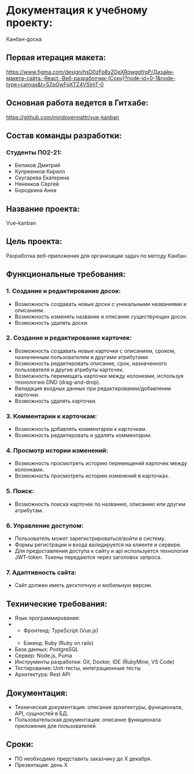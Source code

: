 # Документация к учебному проекту:
Канбан-доска

## Первая итерация макета:
https://www.figma.com/design/hsD0zFp8xZOeXRqwggfrpP/Дизайн-макета-сайта.-React.-Веб-разработчик-(Copy)?node-id=0-1&node-type=canvas&t=5ZpOwFpXTZ4VSlmT-0



## Основная работа ведется в Гитхабе:
https://github.com/mindovermattr/vue-kanban

## Состав команды разработки:

### Студенты ПО2-21:
- Беликов Дмитрий
- Купреенков Кирилл
- Скугарева Екатерина
- Няненков Сергей
- Бородкина Анна

## Название проекта:
Vue-kanban

## Цель проекта:
Разработка веб-приложения для организации задач по методу Канбан.

## Функциональные требования:

### 1. Создание и редактирование досок:
- Возможность создавать новые доски с уникальными названиями и описанием.
- Возможность изменять название и описание существующих досок.
- Возможность удалять доски.

### 2. Создание и редактирование карточек:
- Возможность создавать новые карточки с описанием, сроком, назначенным пользователем и другими атрибутами.
- Возможность редактировать описание, срок, назначенного пользователя и другие атрибуты карточек.
- Возможность перемещать карточки между колонками, используя технологию DND (drag-and-drop).
- Валидация входных данных при редактировании/добавлении карточки.
- Возможность удалять карточки.

### 3. Комментарии к карточкам:
- Возможность добавлять комментарии к карточкам.
- Возможность редактировать и удалять комментарии.

### 4. Просмотр истории изменений:
- Возможность просмотреть историю перемещений карточек между колонками.
- Возможность просмотреть историю изменений в карточках.

### 5. Поиск:
- Возможность поиска карточек по названию, описанию или другим атрибутам.

### 6. Управление доступом:
- Пользователь может зарегистрироваться/войти в систему.
- Формы регистрации и входа валидируется на клиенте и сервере.
- Для предоставления доступа к сайту и api используется технология JWT-token. Токены передаются через заголовок запроса.

### 7. Адаптивность сайта:
- Сайт должен иметь десктопную и мобильную версии.

## Технические требования:
- Язык программирования: 
- - Фронтенд: TypeScript (Vue.js)
- - Бэкенд: Ruby (Ruby on rails)
- База данных: PostgreSQL
- Сервер: Node.js, Puma
- Инструменты разработки: Git, Docker, IDE (RubyMine, VS Code)
- Тестирование: Unit-тесты, интеграционные тесты
- Архитектура: Rest API

## Документация:
- Техническая документация: описание архитектуры, функционала, API, сущностей в БД.
- Пользовательская документация: описание функционала приложения для пользователей

## Сроки:
- ПО необходимо представить заказчику до X декабря.
- Презентация: день X


